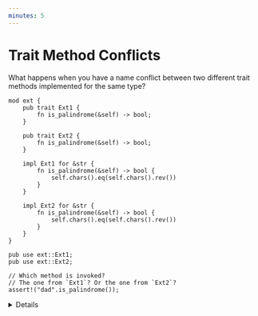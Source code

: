 ```yaml
---
minutes: 5
---
```


# Trait Method Conflicts

What happens when you have a name conflict between two different trait methods
implemented for the same type?

```rust,compile_fail
mod ext {
    pub trait Ext1 {
        fn is_palindrome(&self) -> bool;
    }

    pub trait Ext2 {
        fn is_palindrome(&self) -> bool;
    }

    impl Ext1 for &str {
        fn is_palindrome(&self) -> bool {
            self.chars().eq(self.chars().rev())
        }
    }

    impl Ext2 for &str {
        fn is_palindrome(&self) -> bool {
            self.chars().eq(self.chars().rev())
        }
    }
}

pub use ext::Ext1;
pub use ext::Ext2;

// Which method is invoked?
// The one from `Ext1`? Or the one from `Ext2`?
assert!("dad".is_palindrome());
```

<details>

- The trait you are extending may, in a newer version, add a new trait method
  with the same name of your extension method. Or another extension trait for
  the same type may define a method with a name that conflicts with your own
  extension method.

  Survey the class: what do the students think will happen in the example above?
  Will there be a compiler error? Will one of the two methods be given higher
  priority? Which one?

- The compiler rejects the code because it cannot determine which method to
  invoke. Neither `Ext1` nor `Ext2` has a higher priority than the other.

  To resolve this conflict, you must specify which trait you want to use. For
  example, you can call `Ext1::is_palindrome("dad")` or
  `Ext2::is_palindrome("dad")`.

  For methods with more complex signatures, you may need to use a more explicit
  [fully-qualified syntax][1].

</details>

[1]: https://doc.rust-lang.org/reference/expressions/call-expr.html#disambiguating-function-calls
